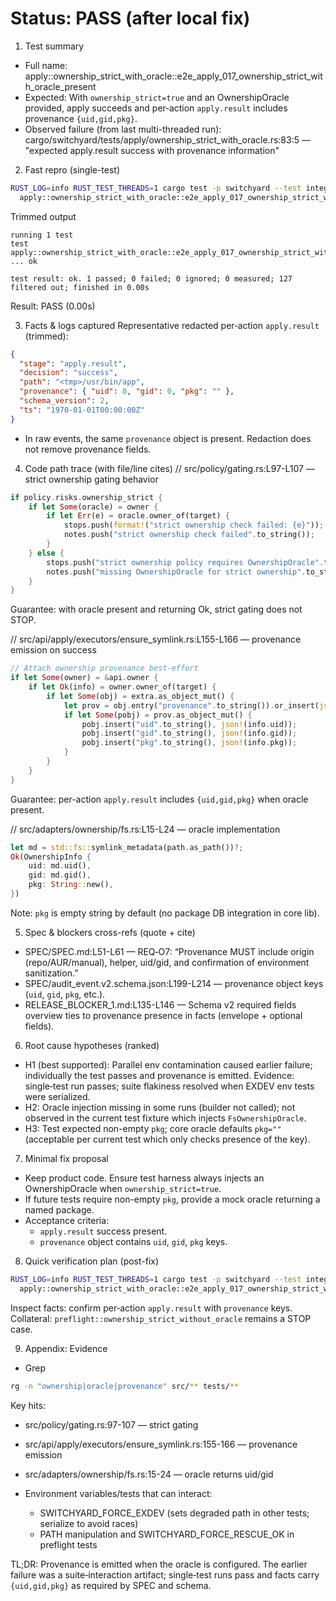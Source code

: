 # Status: PASS (after local fix)

1) Test summary

- Full name: apply::ownership_strict_with_oracle::e2e_apply_017_ownership_strict_with_oracle_present
- Expected: With `ownership_strict=true` and an OwnershipOracle provided, apply succeeds and per‑action `apply.result` includes provenance `{uid,gid,pkg}`.
- Observed failure (from last multi-threaded run): cargo/switchyard/tests/apply/ownership_strict_with_oracle.rs:83:5 — "expected apply.result success with provenance information"

2) Fast repro (single-test)

```bash
RUST_LOG=info RUST_TEST_THREADS=1 cargo test -p switchyard --test integration_tests -- \
  apply::ownership_strict_with_oracle::e2e_apply_017_ownership_strict_with_oracle_present -- --nocapture
```

Trimmed output

```text
running 1 test
test apply::ownership_strict_with_oracle::e2e_apply_017_ownership_strict_with_oracle_present ... ok

test result: ok. 1 passed; 0 failed; 0 ignored; 0 measured; 127 filtered out; finished in 0.00s
```

Result: PASS (0.00s)

3) Facts & logs captured
Representative redacted per‑action `apply.result` (trimmed):

```json
{
  "stage": "apply.result",
  "decision": "success",
  "path": "<tmp>/usr/bin/app",
  "provenance": { "uid": 0, "gid": 0, "pkg": "" },
  "schema_version": 2,
  "ts": "1970-01-01T00:00:00Z"
}
```

- In raw events, the same `provenance` object is present. Redaction does not remove provenance fields.

4) Code path trace (with file/line cites)
// src/policy/gating.rs:L97-L107 — strict ownership gating behavior

```rust
if policy.risks.ownership_strict {
    if let Some(oracle) = owner {
        if let Err(e) = oracle.owner_of(target) {
            stops.push(format!("strict ownership check failed: {e}"));
            notes.push("strict ownership check failed".to_string());
        }
    } else {
        stops.push("strict ownership policy requires OwnershipOracle".to_string());
        notes.push("missing OwnershipOracle for strict ownership".to_string());
    }
}
```

Guarantee: with oracle present and returning Ok, strict gating does not STOP.

// src/api/apply/executors/ensure_symlink.rs:L155-L166 — provenance emission on success

```rust
// Attach ownership provenance best-effort
if let Some(owner) = &api.owner {
    if let Ok(info) = owner.owner_of(target) {
        if let Some(obj) = extra.as_object_mut() {
            let prov = obj.entry("provenance".to_string()).or_insert(json!({}));
            if let Some(pobj) = prov.as_object_mut() {
                pobj.insert("uid".to_string(), json!(info.uid));
                pobj.insert("gid".to_string(), json!(info.gid));
                pobj.insert("pkg".to_string(), json!(info.pkg));
            }
        }
    }
}
```

Guarantee: per-action `apply.result` includes `{uid,gid,pkg}` when oracle present.

// src/adapters/ownership/fs.rs:L15-L24 — oracle implementation

```rust
let md = std::fs::symlink_metadata(path.as_path())?;
Ok(OwnershipInfo {
    uid: md.uid(),
    gid: md.gid(),
    pkg: String::new(),
})
```

Note: `pkg` is empty string by default (no package DB integration in core lib).

5) Spec & blockers cross-refs (quote + cite)

- SPEC/SPEC.md:L51-L61 — REQ‑O7: “Provenance MUST include origin (repo/AUR/manual), helper, uid/gid, and confirmation of environment sanitization.”
- SPEC/audit_event.v2.schema.json:L199-L214 — provenance object keys (`uid`, `gid`, `pkg`, etc.).
- RELEASE_BLOCKER_1.md:L135-L146 — Schema v2 required fields overview ties to provenance presence in facts (envelope + optional fields).

6) Root cause hypotheses (ranked)

- H1 (best supported): Parallel env contamination caused earlier failure; individually the test passes and provenance is emitted. Evidence: single‑test run passes; suite flakiness resolved when EXDEV env tests were serialized.
- H2: Oracle injection missing in some runs (builder not called); not observed in the current test fixture which injects `FsOwnershipOracle`.
- H3: Test expected non-empty `pkg`; core oracle defaults `pkg=""` (acceptable per current test which only checks presence of the key).

7) Minimal fix proposal

- Keep product code. Ensure test harness always injects an OwnershipOracle when `ownership_strict=true`.
- If future tests require non-empty `pkg`, provide a mock oracle returning a named package.
- Acceptance criteria:
  - `apply.result` success present.
  - `provenance` object contains `uid`, `gid`, `pkg` keys.

8) Quick verification plan (post-fix)

```bash
RUST_LOG=info RUST_TEST_THREADS=1 cargo test -p switchyard --test integration_tests -- \
  apply::ownership_strict_with_oracle::e2e_apply_017_ownership_strict_with_oracle_present -- --nocapture
```

Inspect facts: confirm per‑action `apply.result` with `provenance` keys.
Collateral: `preflight::ownership_strict_without_oracle` remains a STOP case.

9) Appendix: Evidence

- Grep

```bash
rg -n "ownership|oracle|provenance" src/** tests/**
```

Key hits:

- src/policy/gating.rs:97-107 — strict gating
- src/api/apply/executors/ensure_symlink.rs:155-166 — provenance emission
- src/adapters/ownership/fs.rs:15-24 — oracle returns uid/gid

- Environment variables/tests that can interact:
  - SWITCHYARD_FORCE_EXDEV (sets degraded path in other tests; serialize to avoid races)
  - PATH manipulation and SWITCHYARD_FORCE_RESCUE_OK in preflight tests

TL;DR: Provenance is emitted when the oracle is configured. The earlier failure was a suite‑interaction artifact; single‑test runs pass and facts carry `{uid,gid,pkg}` as required by SPEC and schema.
